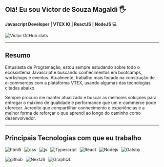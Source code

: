 ## Olá! Eu sou Victor de Souza Magaldi 🖐️

**Javascript Developer | VTEX IO | ReactJS | NodeJS** 💻

![Victor GitHub stats](https://github-readme-stats.vercel.app/api?username=victor-magaldi&show_icons=true&theme=blue-green&count_private=true)

---

## Resumo

Entusiasta de Programação, estou sempre estudando sobre todo o ecossistema Javascript e buscando conhecimentos em bootcamps, workshops e eventos. Atualmente, trabalho mais focado na construção de e-commerces com a plataforma VTEX, usando algumas das tecnologias citadas abaixo.

Sempre procuro me manter atualizado e buscar as melhores soluções para entregar o máximo de qualidade e performance que um e-commerce pode oferecer. Acredito que compartilhar conhecimento e experiências é a melhor forma de reforçar o que aprendi ao longo do caminho como desenvolvedor.

---

## Principais Tecnologias com que eu trabalho

<div style="display: flex; flex-wrap: wrap; gap: 10px;"> <!-- Usando flexbox para melhor alinhamento -->
  <img align="center" alt="html5" src="https://img.shields.io/badge/HTML5-E34F26?style=for-the-badge&logo=html5&logoColor=white" style="padding-bottom: 5px;" />
  <img align="center" alt="css" src="https://img.shields.io/badge/CSS3-1572B6?style=for-the-badge&logo=css3&logoColor=white" style="padding-bottom: 5px;" />
  <img align="center" alt="js" src="https://img.shields.io/badge/JavaScript-F7DF1E?style=for-the-badge&logo=javascript&logoColor=black" style="padding-bottom: 5px;" />
  <img align="center" alt="Typescript" src="https://img.shields.io/badge/TypeScript-007ACC?style=for-the-badge&logo=typescript&logoColor=white" style="padding-bottom: 5px;" />
  <img align="center" alt="React" src="https://img.shields.io/badge/React-20232A?style=for-the-badge&logo=react&logoColor=61DAFB" style="padding-bottom: 5px;" />
  <img align="center" alt="Nodejs" src="https://img.shields.io/badge/Node.js-43853D?style=for-the-badge&logo=node.js&logoColor=white" style="padding-bottom: 5px;" />
  <img align="center" alt="Gatsby" src="https://img.shields.io/badge/Gatsby-663399?style=for-the-badge&logo=gatsby&logoColor=white" style="padding-bottom: 5px;" />
  <img align="center" alt="github" src="https://img.shields.io/badge/GitHub-100000?style=for-the-badge&logo=github&logoColor=white" style="padding-bottom: 5px;" />
  <img align="center" alt="NextJS" src="https://img.shields.io/badge/Next-black?style=for-the-badge&logo=next.js&logoColor=white" style="padding-bottom: 5px;" />
  <img align="center" alt="GraphQL" src="https://img.shields.io/badge/-GraphQL-E10098?style=for-the-badge&logo=graphql&logoColor=white" style="padding-bottom: 5px;" />
</div><br/>
